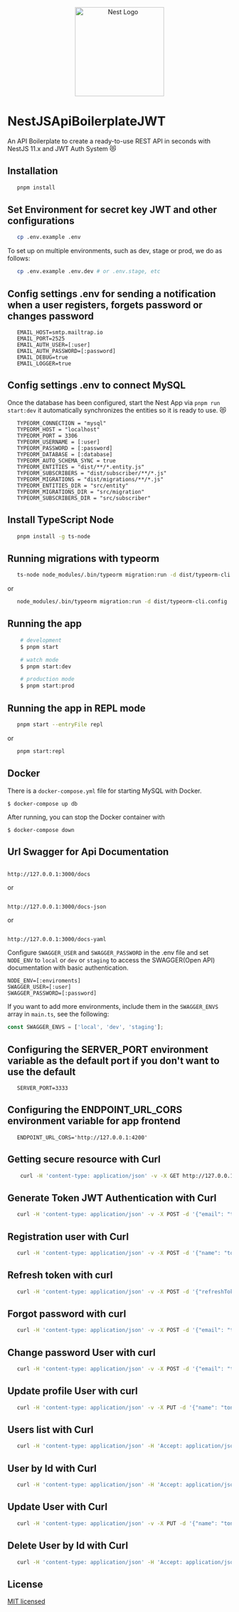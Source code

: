 <p align="center">
  <a href="http://nestjs.com/" target="blank"><img src="https://nestjs.com/img/logo-small.svg" width="200" alt="Nest Logo" /></a>
</p>

# NestJSApiBoilerplateJWT

An API Boilerplate to create a ready-to-use REST API in seconds with NestJS 11.x and JWT Auth System :heart_eyes_cat:

## Installation

```bash
   pnpm install
```

## Set Environment for secret key JWT and other configurations

```bash
   cp .env.example .env
```

To set up on multiple environments, such as dev, stage or prod, we do as follows:

```bash
   cp .env.example .env.dev # or .env.stage, etc
```

## Config settings .env for sending a notification when a user registers, forgets password or changes password

```
   EMAIL_HOST=smtp.mailtrap.io
   EMAIL_PORT=2525
   EMAIL_AUTH_USER=[:user]
   EMAIL_AUTH_PASSWORD=[:password]
   EMAIL_DEBUG=true
   EMAIL_LOGGER=true
```

## Config settings .env to connect MySQL

Once the database has been configured, start the Nest App via `pnpm run start:dev` it automatically synchronizes the entities so it is ready to use. :heart_eyes_cat:

```
   TYPEORM_CONNECTION = "mysql"
   TYPEORM_HOST = "localhost"
   TYPEORM_PORT = 3306
   TYPEORM_USERNAME = [:user]
   TYPEORM_PASSWORD = [:password]
   TYPEORM_DATABASE = [:database]
   TYPEORM_AUTO_SCHEMA_SYNC = true
   TYPEORM_ENTITIES = "dist/**/*.entity.js"
   TYPEORM_SUBSCRIBERS = "dist/subscriber/**/*.js"
   TYPEORM_MIGRATIONS = "dist/migrations/**/*.js"
   TYPEORM_ENTITIES_DIR = "src/entity"
   TYPEORM_MIGRATIONS_DIR = "src/migration"
   TYPEORM_SUBSCRIBERS_DIR = "src/subscriber"
```

## Install TypeScript Node

```bash
   pnpm install -g ts-node
```

## Running migrations with typeorm

```bash
   ts-node node_modules/.bin/typeorm migration:run -d dist/typeorm-cli.config
```

or

```bash
   node_modules/.bin/typeorm migration:run -d dist/typeorm-cli.config
```

## Running the app

```bash
    # development
    $ pnpm start

    # watch mode
    $ pnpm start:dev

    # production mode
    $ pnpm start:prod
```

## Running the app in REPL mode

```bash
   pnpm start --entryFile repl
```

or

```bash
   pnpm start:repl
```

## Docker

There is a `docker-compose.yml` file for starting MySQL with Docker.

`$ docker-compose up db`

After running, you can stop the Docker container with

`$ docker-compose down`

## Url Swagger for Api Documentation

```

http://127.0.0.1:3000/docs

```

or

```

http://127.0.0.1:3000/docs-json

```

or

```

http://127.0.0.1:3000/docs-yaml

```

Configure `SWAGGER_USER` and `SWAGGER_PASSWORD` in the .env file and set `NODE_ENV` to `local` or `dev` or `staging` to access the SWAGGER(Open API) documentation with basic authentication.

```
NODE_ENV=[:enviroments]
SWAGGER_USER=[:user]
SWAGGER_PASSWORD=[:password]

```

If you want to add more environments, include them in the `SWAGGER_ENVS` array in `main.ts`, see the following:

```typescript
const SWAGGER_ENVS = ['local', 'dev', 'staging'];
```

## Configuring the SERVER_PORT environment variable as the default port if you don't want to use the default

```
   SERVER_PORT=3333
```

## Configuring the ENDPOINT_URL_CORS environment variable for app frontend

```
   ENDPOINT_URL_CORS='http://127.0.0.1:4200'
```

## Getting secure resource with Curl

```bash
    curl -H 'content-type: application/json' -v -X GET http://127.0.0.1:3000/api/secure  -H 'Authorization: Bearer [:token]'
```

## Generate Token JWT Authentication with Curl

```bash
   curl -H 'content-type: application/json' -v -X POST -d '{"email": "tony_admin@nest.com", "password": "mysecret"}' http://127.0.0.1:3000/api/auth/login
```

## Registration user with Curl

```bash
   curl -H 'content-type: application/json' -v -X POST -d '{"name": "tony", "email": "tony_admin@nest.com", "username":"tony_admin", "password": "mysecret"}' http://127.0.0.1:3000/api/auth/register
```

## Refresh token with curl

```bash
   curl -H 'content-type: application/json' -v -X POST -d '{"refreshToken": "[:token]"}' http://127.0.0.1:3000/api/auth/refresh-tokens
```

## Forgot password with curl

```bash
   curl -H 'content-type: application/json' -v -X POST -d '{"email": "tony_admin@nest.com"}' http://127.0.0.1:3000/api/auth/forgot-password
```

## Change password User with curl

```bash
   curl -H 'content-type: application/json' -v -X POST -d '{"email": "tony_admin@nest.com", "password": "new_password"}' http://127.0.0.1:3000/api/auth/change-password  -H 'Authorization: Bearer [:token]'
```

## Update profile User with curl

```bash
   curl -H 'content-type: application/json' -v -X PUT -d '{"name": "tony", "email": "tony_admin@nest.com", "username": "tony_admin"}' http://127.0.0.1:3000/api/users/:id/profile  -H 'Authorization: Bearer [:token]'
```

## Users list with Curl

```bash
   curl -H 'content-type: application/json' -H 'Accept: application/json' -v -X GET http://127.0.0.1:3000/api/users  -H 'Authorization: Bearer [:token]'
```

## User by Id with Curl

```bash
   curl -H 'content-type: application/json' -H 'Accept: application/json' -v -X GET http://127.0.0.1:3000/api/users/:id  -H 'Authorization: Bearer [:token]'
```

## Update User with Curl

```bash
   curl -H 'content-type: application/json' -v -X PUT -d '{"name": "tony", "email": "tony_admin@nest.com", "username": "tony_admin", "password":"password_update"}' http://127.0.0.1:3000/api/users/:id  -H 'Authorization: Bearer [:token]'
```

## Delete User by Id with Curl

```bash
   curl -H 'content-type: application/json' -H 'Accept: application/json' -v -X DELETE http://127.0.0.1:3000/api/users/:id  -H 'Authorization: Bearer [:token]'
```

## License

[MIT licensed](LICENSE)
